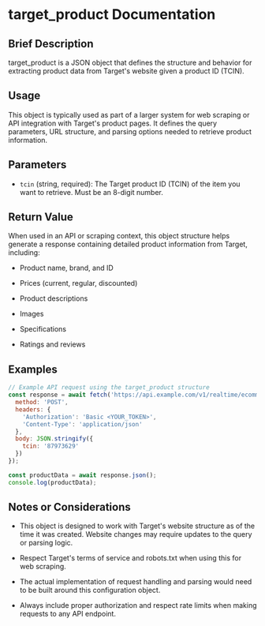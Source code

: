 # target\_product Documentation

## Brief Description

target\_product is a JSON object that defines the structure and behavior for extracting product data from Target's website given a product ID (TCIN).

## Usage

This object is typically used as part of a larger system for web scraping or API integration with Target's product pages. It defines the query parameters, URL structure, and parsing options needed to retrieve product information.

## Parameters

* `tcin` (string, required): The Target product ID (TCIN) of the item you want to retrieve. Must be an 8-digit number.

## Return Value

When used in an API or scraping context, this object structure helps generate a response containing detailed product information from Target, including:

* Product name, brand, and ID

* Prices (current, regular, discounted)

* Product descriptions

* Images

* Specifications

* Ratings and reviews

## Examples

```javascript
// Example API request using the target_product structure
const response = await fetch('https://api.example.com/v1/realtime/ecommerce/target/product', {
  method: 'POST',
  headers: {
    'Authorization': 'Basic <YOUR_TOKEN>',
    'Content-Type': 'application/json'
  },
  body: JSON.stringify({
    tcin: '87973629'
  })
});

const productData = await response.json();
console.log(productData);
```

## Notes or Considerations

* This object is designed to work with Target's website structure as of the time it was created. Website changes may require updates to the query or parsing logic.

* Respect Target's terms of service and robots.txt when using this for web scraping.

* The actual implementation of request handling and parsing would need to be built around this configuration object.

* Always include proper authorization and respect rate limits when making requests to any API endpoint.
